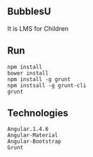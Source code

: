 ## BubblesU
 It is LMS for Children

## Run
```
npm install
bower install
npm install -g grunt
npm instsall -g grunt-cli
grunt
```

## Technologies

```
Angular.1.4.6
Angular-Material
Angular-Bootstrap
Grunt
```
